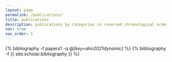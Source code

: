 ```yaml
---
layout: page
permalink: /publications/
title: publications
description: publications by categories in reversed chronological order. generated by jekyll-scholar.
nav: true
nav_order: 1
---
```

<!-- _pages/publications.md -->
<div class="publications">

{% bibliography -f papers1 -q @*[key=ahn2021dynamic]* %}
{% bibliography -f {{ site.scholar.bibliography }} %}

</div>

